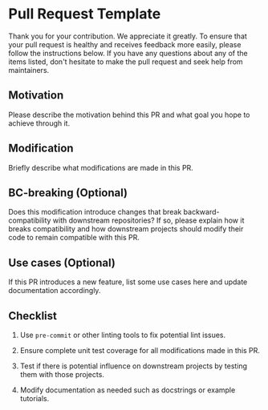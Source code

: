 # Pull Request Template

Thank you for your contribution. We appreciate it greatly. To ensure that your pull request is healthy and receives feedback more easily, please follow the instructions below. If you have any questions about any of the items listed, don't hesitate to make the pull request and seek help from maintainers.

## Motivation

Please describe the motivation behind this PR and what goal you hope to achieve through it.

## Modification

Briefly describe what modifications are made in this PR.

## BC-breaking (Optional)

Does this modification introduce changes that break backward-compatibility with downstream repositories? If so, please explain how it breaks compatibility and how downstream projects should modify their code to remain compatible with this PR.

## Use cases (Optional)

If this PR introduces a new feature, list some use cases here and update documentation accordingly.

## Checklist

1. Use `pre-commit` or other linting tools to fix potential lint issues.

2. Ensure complete unit test coverage for all modifications made in this PR.

3. Test if there is potential influence on downstream projects by testing them with those projects.

4. Modify documentation as needed such as docstrings or example tutorials.
